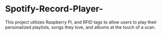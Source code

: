 # Spotify-Record-Player-
This project utilizes Raspberry Pi, and RFID tags to allow users to play their personalized playlists, songs they love, and albums at the touch of a scan.
